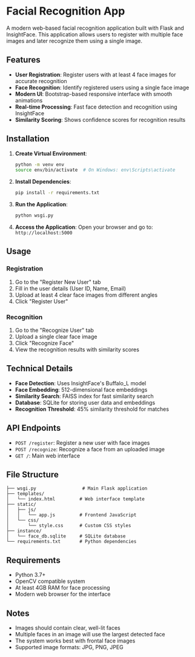 # Facial Recognition App

A modern web-based facial recognition application built with Flask and InsightFace. This application allows users to register with multiple face images and later recognize them using a single image.

## Features

- **User Registration**: Register users with at least 4 face images for accurate recognition
- **Face Recognition**: Identify registered users using a single face image
- **Modern UI**: Bootstrap-based responsive interface with smooth animations
- **Real-time Processing**: Fast face detection and recognition using InsightFace
- **Similarity Scoring**: Shows confidence scores for recognition results

## Installation

1. **Create Virtual Environment**:
   ```bash
   python -m venv env
   source env/bin/activate  # On Windows: env\Scripts\activate
   ```

2. **Install Dependencies**:
   ```bash
   pip install -r requirements.txt
   ```

3. **Run the Application**:
   ```bash
   python wsgi.py
   ```

4. **Access the Application**:
   Open your browser and go to: `http://localhost:5000`

## Usage

### Registration
1. Go to the "Register New User" tab
2. Fill in the user details (User ID, Name, Email)
3. Upload at least 4 clear face images from different angles
4. Click "Register User"

### Recognition
1. Go to the "Recognize User" tab
2. Upload a single clear face image
3. Click "Recognize Face"
4. View the recognition results with similarity scores

## Technical Details

- **Face Detection**: Uses InsightFace's Buffalo_L model
- **Face Embedding**: 512-dimensional face embeddings
- **Similarity Search**: FAISS index for fast similarity search
- **Database**: SQLite for storing user data and embeddings
- **Recognition Threshold**: 45% similarity threshold for matches

## API Endpoints

- `POST /register`: Register a new user with face images
- `POST /recognize`: Recognize a face from an uploaded image
- `GET /`: Main web interface

## File Structure

```
├── wsgi.py                 # Main Flask application
├── templates/
│   └── index.html         # Web interface template
├── static/
│   ├── js/
│   │   └── app.js         # Frontend JavaScript
│   └── css/
│       └── style.css      # Custom CSS styles
├── instance/
│   └── face_db.sqlite     # SQLite database
└── requirements.txt       # Python dependencies
```

## Requirements

- Python 3.7+
- OpenCV compatible system
- At least 4GB RAM for face processing
- Modern web browser for the interface

## Notes

- Images should contain clear, well-lit faces
- Multiple faces in an image will use the largest detected face
- The system works best with frontal face images
- Supported image formats: JPG, PNG, JPEG
